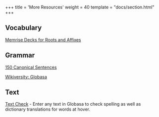 +++
title = 'More Resources'
weight = 40
template = "docs/section.html"
+++

## Vocabulary

[Memrise Decks for Roots and Affixes](https://community-courses.memrise.com/community/course/6118879/globasa-affixes-and-roots/)

## Grammar

[150 Canonical Sentences](https://www.reddit.com/r/Globasa/comments/rhdozj/150_canonical_sentences/)

[Wikiversity: Globasa](https://en.wikiversity.org/wiki/Globasa)

## Text

[Text Check](https://conlang-checker.vercel.app/) - Enter any text in Globasa to check spelling as well as dictionary translations for words at hover. 